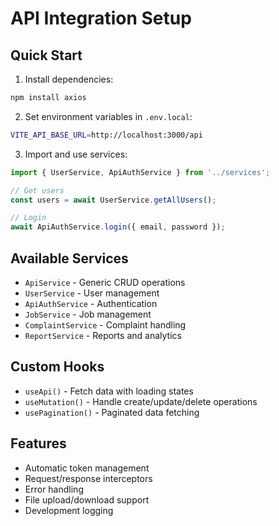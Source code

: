 # API Integration Setup

## Quick Start

1. Install dependencies:

```bash
npm install axios
```

2. Set environment variables in `.env.local`:

```bash
VITE_API_BASE_URL=http://localhost:3000/api
```

3. Import and use services:

```javascript
import { UserService, ApiAuthService } from '../services';

// Get users
const users = await UserService.getAllUsers();

// Login
await ApiAuthService.login({ email, password });
```

## Available Services

- `ApiService` - Generic CRUD operations
- `UserService` - User management
- `ApiAuthService` - Authentication
- `JobService` - Job management
- `ComplaintService` - Complaint handling
- `ReportService` - Reports and analytics

## Custom Hooks

- `useApi()` - Fetch data with loading states
- `useMutation()` - Handle create/update/delete operations
- `usePagination()` - Paginated data fetching

## Features

- Automatic token management
- Request/response interceptors
- Error handling
- File upload/download support
- Development logging
